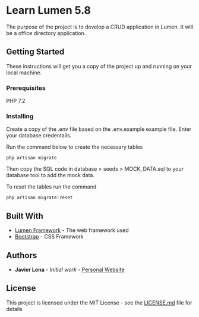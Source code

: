 # Learn Lumen 5.8
The purpose of the project is to develop a CRUD application in Lumen. It will be a office directory application. 

## Getting Started

These instructions will get you a copy of the project up and running on your local machine.

### Prerequisites

PHP 7.2

### Installing
Create a copy of the .env file based on the .env.example example file. Enter your database credentails.

Run the command below to create the necessary tables

```
php artisan migrate
```

Then copy the SQL code in database > seeds > MOCK_DATA.sql to your database tool to add the mock data.

To reset the tables run the command

```
php artisan migrate:reset
```

## Built With

* [Lumen Framework](https://lumen.laravel.com/) - The web framework used
* [Bootstrap](https://getbootstrap.com/) - CSS Framework


## Authors

* **Javier Lona** - *Initial work* - [Personal Website](https://javierlona.com/)

## License

This project is licensed under the MIT License - see the [LICENSE.md](LICENSE.md) file for details